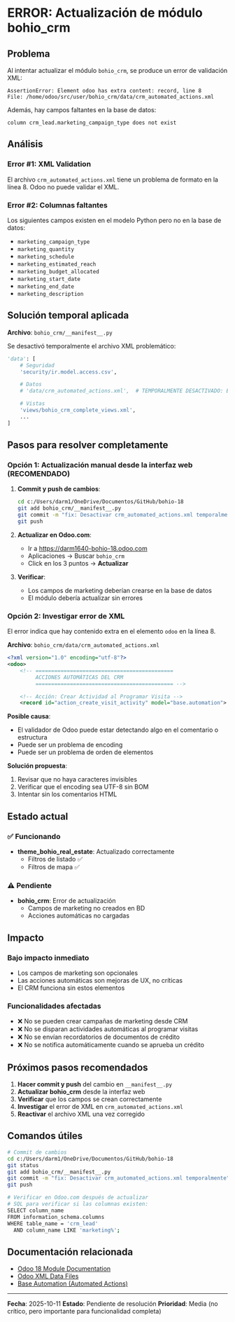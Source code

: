 # ERROR: Actualización de módulo bohio_crm

## Problema

Al intentar actualizar el módulo `bohio_crm`, se produce un error de validación XML:

```
AssertionError: Element odoo has extra content: record, line 8
File: /home/odoo/src/user/bohio_crm/data/crm_automated_actions.xml
```

Además, hay campos faltantes en la base de datos:
```
column crm_lead.marketing_campaign_type does not exist
```

## Análisis

### Error #1: XML Validation
El archivo `crm_automated_actions.xml` tiene un problema de formato en la línea 8. Odoo no puede validar el XML.

### Error #2: Columnas faltantes
Los siguientes campos existen en el modelo Python pero no en la base de datos:
- `marketing_campaign_type`
- `marketing_quantity`
- `marketing_schedule`
- `marketing_estimated_reach`
- `marketing_budget_allocated`
- `marketing_start_date`
- `marketing_end_date`
- `marketing_description`

## Solución temporal aplicada

**Archivo**: `bohio_crm/__manifest__.py`

Se desactivó temporalmente el archivo XML problemático:

```python
'data': [
    # Seguridad
    'security/ir.model.access.csv',

    # Datos
    # 'data/crm_automated_actions.xml',  # TEMPORALMENTE DESACTIVADO: Error de formato XML

    # Vistas
    'views/bohio_crm_complete_views.xml',
    ...
]
```

## Pasos para resolver completamente

### Opción 1: Actualización manual desde la interfaz web (RECOMENDADO)

1. **Commit y push de cambios**:
   ```bash
   cd c:/Users/darm1/OneDrive/Documentos/GitHub/bohio-18
   git add bohio_crm/__manifest__.py
   git commit -m "fix: Desactivar crm_automated_actions.xml temporalmente"
   git push
   ```

2. **Actualizar en Odoo.com**:
   - Ir a https://darm1640-bohio-18.odoo.com
   - Aplicaciones → Buscar `bohio_crm`
   - Click en los 3 puntos → **Actualizar**

3. **Verificar**:
   - Los campos de marketing deberían crearse en la base de datos
   - El módulo debería actualizar sin errores

### Opción 2: Investigar error de XML

El error indica que hay contenido extra en el elemento `odoo` en la línea 8.

**Archivo**: `bohio_crm/data/crm_automated_actions.xml`

```xml
<?xml version="1.0" encoding="utf-8"?>
<odoo>
    <!-- ============================================
         ACCIONES AUTOMÁTICAS DEL CRM
         ============================================ -->

    <!-- Acción: Crear Actividad al Programar Visita -->
    <record id="action_create_visit_activity" model="base.automation">  ← LÍNEA 8
```

**Posible causa**:
- El validador de Odoo puede estar detectando algo en el comentario o estructura
- Puede ser un problema de encoding
- Puede ser un problema de orden de elementos

**Solución propuesta**:
1. Revisar que no haya caracteres invisibles
2. Verificar que el encoding sea UTF-8 sin BOM
3. Intentar sin los comentarios HTML

## Estado actual

### ✅ Funcionando
- **theme_bohio_real_estate**: Actualizado correctamente
  - Filtros de listado ✅
  - Filtros de mapa ✅

### ⚠️ Pendiente
- **bohio_crm**: Error de actualización
  - Campos de marketing no creados en BD
  - Acciones automáticas no cargadas

## Impacto

### Bajo impacto inmediato
- Los campos de marketing son opcionales
- Las acciones automáticas son mejoras de UX, no críticas
- El CRM funciona sin estos elementos

### Funcionalidades afectadas
- ❌ No se pueden crear campañas de marketing desde CRM
- ❌ No se disparan actividades automáticas al programar visitas
- ❌ No se envían recordatorios de documentos de crédito
- ❌ No se notifica automáticamente cuando se aprueba un crédito

## Próximos pasos recomendados

1. **Hacer commit y push** del cambio en `__manifest__.py`
2. **Actualizar bohio_crm** desde la interfaz web
3. **Verificar** que los campos se crean correctamente
4. **Investigar** el error de XML en `crm_automated_actions.xml`
5. **Reactivar** el archivo XML una vez corregido

## Comandos útiles

```bash
# Commit de cambios
cd c:/Users/darm1/OneDrive/Documentos/GitHub/bohio-18
git status
git add bohio_crm/__manifest__.py
git commit -m "fix: Desactivar crm_automated_actions.xml temporalmente"
git push

# Verificar en Odoo.com después de actualizar
# SQL para verificar si las columnas existen:
SELECT column_name
FROM information_schema.columns
WHERE table_name = 'crm_lead'
  AND column_name LIKE 'marketing%';
```

## Documentación relacionada

- [Odoo 18 Module Documentation](https://www.odoo.com/documentation/18.0/developer/reference/backend/module.html)
- [Odoo XML Data Files](https://www.odoo.com/documentation/18.0/developer/reference/backend/data.html)
- [Base Automation (Automated Actions)](https://www.odoo.com/documentation/18.0/developer/reference/backend/actions.html)

---

**Fecha**: 2025-10-11
**Estado**: Pendiente de resolución
**Prioridad**: Media (no crítico, pero importante para funcionalidad completa)
